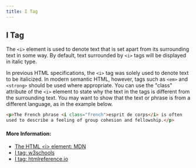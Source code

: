 ```yaml
---
title: I Tag
---
```

## I Tag

The `<i>` element is used to denote text that is set apart from its surrounding text in some way. By default, text surrounded by `<i>` tags will be displayed in italic type. 

In previous HTML specifications, the `<i>` tag was solely used to denote text to be italicized. In modern semantic HTML, however, tags such as `<em>` and `<strong>` should be used where appropriate. You can use the "class" attribute of the `<i>` element to state why the text in the tags is different from the surrounding text. You may want to show that the text or phrase is from a different language, as in the example below.

```HTML
<p>The French phrase <i class="french">esprit de corps</i> is often 
used to describe a feeling of group cohesion and fellowship.</p>
```

#### More Information:

<!-- Please add any articles you think might be helpful to read before writing the article -->
- <a href='https://developer.mozilla.org/en-US/docs/Web/HTML/Element/i' target='_blank' rel='nofollow'>The HTML &lt;i&gt; element: MDN</a>
- <a href='https://www.w3schools.com/tags/tag_i.asp' target='_blank' rel='nofollow'>I tag: w3schools</a>
- <a href='http://htmlreference.io/element/i/' target='_blank' rel='nofollow'>I tag: htmlreference.io</a>

